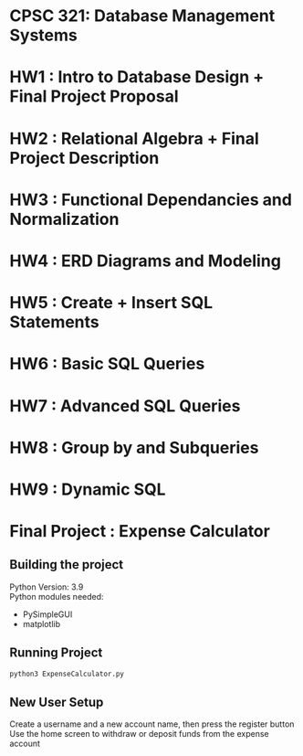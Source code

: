 CPSC 321: Database Management Systems
=====================================

# HW1 : Intro to Database Design + Final Project Proposal

# HW2 : Relational Algebra + Final Project Description

# HW3 : Functional Dependancies and Normalization

# HW4 : ERD Diagrams and Modeling

# HW5 : Create + Insert SQL Statements

# HW6 : Basic SQL Queries

# HW7 : Advanced SQL Queries

# HW8 : Group by and Subqueries

# HW9 : Dynamic SQL

# Final Project : Expense Calculator

## Building the project

Python Version: 3.9  
Python modules needed:

* PySimpleGUI
* matplotlib

## Running Project

```bash
python3 ExpenseCalculator.py
```

## New User Setup

Create a username and a new account name, then press the register button  
Use the home screen to withdraw or deposit funds from the expense account
